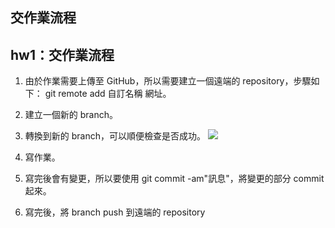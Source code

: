 ## 交作業流程

## hw1：交作業流程

1. 由於作業需要上傳至 GitHub，所以需要建立一個遠端的 repository，步驟如下： git remote add 自訂名稱 網址。

2. 建立一個新的 branch。
3. 轉換到新的 branch，可以順便檢查是否成功。
![](https://i.imgur.com/Gz7d9oI.gif)

4. 寫作業。
5. 寫完後會有變更，所以要使用 git commit -am"訊息"，將變更的部分 commit 起來。
6. 寫完後，將 branch push 到遠端的 repository 
